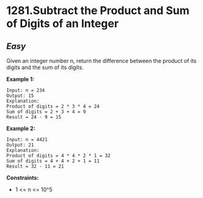 1281.Subtract the Product and Sum of Digits of an Integer
=========

*Easy*
---------

Given an integer number n, return the difference between the product of its digits and the sum of its digits.

**Example 1:**

    Input: n = 234
    Output: 15 
    Explanation: 
    Product of digits = 2 * 3 * 4 = 24 
    Sum of digits = 2 + 3 + 4 = 9 
    Result = 24 - 9 = 15

**Example 2:**

    Input: n = 4421
    Output: 21
    Explanation: 
    Product of digits = 4 * 4 * 2 * 1 = 32 
    Sum of digits = 4 + 4 + 2 + 1 = 11 
    Result = 32 - 11 = 21
 
**Constraints:**

* 1 <= n <= 10^5